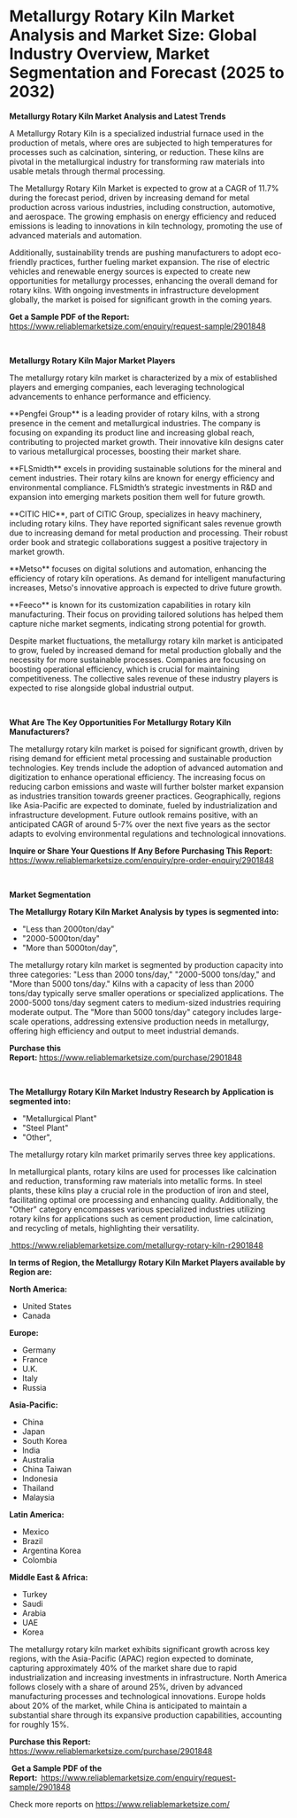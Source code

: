 <p><h1>Metallurgy Rotary Kiln Market Analysis and Market Size: Global Industry Overview, Market Segmentation and Forecast (2025 to 2032)</h1></p><p><strong>Metallurgy Rotary Kiln Market Analysis and Latest Trends</strong></p>
<p><p>A Metallurgy Rotary Kiln is a specialized industrial furnace used in the production of metals, where ores are subjected to high temperatures for processes such as calcination, sintering, or reduction. These kilns are pivotal in the metallurgical industry for transforming raw materials into usable metals through thermal processing. </p><p>The Metallurgy Rotary Kiln Market is expected to grow at a CAGR of 11.7% during the forecast period, driven by increasing demand for metal production across various industries, including construction, automotive, and aerospace. The growing emphasis on energy efficiency and reduced emissions is leading to innovations in kiln technology, promoting the use of advanced materials and automation. </p><p>Additionally, sustainability trends are pushing manufacturers to adopt eco-friendly practices, further fueling market expansion. The rise of electric vehicles and renewable energy sources is expected to create new opportunities for metallurgy processes, enhancing the overall demand for rotary kilns. With ongoing investments in infrastructure development globally, the market is poised for significant growth in the coming years.</p></p>
<p><strong>Get a Sample PDF of the Report:&nbsp;</strong> <a href="https://www.reliablemarketsize.com/enquiry/request-sample/2901848?utm_campaign=3226&utm_medium=2&utm_source=Github&utm_content=ia&utm_term=16032025&utm_id=metallurgy-rotary-kiln">https://www.reliablemarketsize.com/enquiry/request-sample/2901848</a></p>
<p>&nbsp;</p>
<p><strong>Metallurgy Rotary Kiln Major Market Players</strong></p>
<p><p>The metallurgy rotary kiln market is characterized by a mix of established players and emerging companies, each leveraging technological advancements to enhance performance and efficiency.</p><p>**Pengfei Group** is a leading provider of rotary kilns, with a strong presence in the cement and metallurgical industries. The company is focusing on expanding its product line and increasing global reach, contributing to projected market growth. Their innovative kiln designs cater to various metallurgical processes, boosting their market share.</p><p>**FLSmidth** excels in providing sustainable solutions for the mineral and cement industries. Their rotary kilns are known for energy efficiency and environmental compliance. FLSmidth’s strategic investments in R&D and expansion into emerging markets position them well for future growth.</p><p>**CITIC HIC**, part of CITIC Group, specializes in heavy machinery, including rotary kilns. They have reported significant sales revenue growth due to increasing demand for metal production and processing. Their robust order book and strategic collaborations suggest a positive trajectory in market growth.</p><p>**Metso** focuses on digital solutions and automation, enhancing the efficiency of rotary kiln operations. As demand for intelligent manufacturing increases, Metso's innovative approach is expected to drive future growth.</p><p>**Feeco** is known for its customization capabilities in rotary kiln manufacturing. Their focus on providing tailored solutions has helped them capture niche market segments, indicating strong potential for growth.</p><p>Despite market fluctuations, the metallurgy rotary kiln market is anticipated to grow, fueled by increased demand for metal production globally and the necessity for more sustainable processes. Companies are focusing on boosting operational efficiency, which is crucial for maintaining competitiveness. The collective sales revenue of these industry players is expected to rise alongside global industrial output.</p></p>
<p>&nbsp;</p>
<p><strong>What Are The Key Opportunities For Metallurgy Rotary Kiln Manufacturers?</strong></p>
<p><p>The metallurgy rotary kiln market is poised for significant growth, driven by rising demand for efficient metal processing and sustainable production technologies. Key trends include the adoption of advanced automation and digitization to enhance operational efficiency. The increasing focus on reducing carbon emissions and waste will further bolster market expansion as industries transition towards greener practices. Geographically, regions like Asia-Pacific are expected to dominate, fueled by industrialization and infrastructure development. Future outlook remains positive, with an anticipated CAGR of around 5-7% over the next five years as the sector adapts to evolving environmental regulations and technological innovations.</p></p>
<p><strong>Inquire or Share Your Questions If Any Before Purchasing This Report:</strong> <a href="https://www.reliablemarketsize.com/enquiry/pre-order-enquiry/2901848?utm_campaign=3226&utm_medium=2&utm_source=Github&utm_content=ia&utm_term=16032025&utm_id=metallurgy-rotary-kiln">https://www.reliablemarketsize.com/enquiry/pre-order-enquiry/2901848</a></p>
<p>&nbsp;</p>
<p><strong>Market Segmentation</strong></p>
<p><strong>The Metallurgy Rotary Kiln Market Analysis by types is segmented into:</strong></p>
<p><ul><li>"Less than 2000ton/day"</li><li>"2000-5000ton/day"</li><li>"More than 5000ton/day",</li></ul></p>
<p><p>The metallurgy rotary kiln market is segmented by production capacity into three categories: "Less than 2000 tons/day," "2000-5000 tons/day," and "More than 5000 tons/day." Kilns with a capacity of less than 2000 tons/day typically serve smaller operations or specialized applications. The 2000-5000 tons/day segment caters to medium-sized industries requiring moderate output. The "More than 5000 tons/day" category includes large-scale operations, addressing extensive production needs in metallurgy, offering high efficiency and output to meet industrial demands.</p></p>
<p><strong>Purchase this Report:&nbsp;</strong><a href="https://www.reliablemarketsize.com/purchase/2901848?utm_campaign=3226&utm_medium=2&utm_source=Github&utm_content=ia&utm_term=16032025&utm_id=metallurgy-rotary-kiln">https://www.reliablemarketsize.com/purchase/2901848</a></p>
<p>&nbsp;</p>
<p><strong>The Metallurgy Rotary Kiln Market Industry Research by Application is segmented into:</strong></p>
<p><ul><li>"Metallurgical Plant"</li><li>"Steel Plant"</li><li>"Other",</li></ul></p>
<p><p>The metallurgy rotary kiln market primarily serves three key applications. </p><p>In metallurgical plants, rotary kilns are used for processes like calcination and reduction, transforming raw materials into metallic forms. In steel plants, these kilns play a crucial role in the production of iron and steel, facilitating optimal ore processing and enhancing quality. Additionally, the "Other" category encompasses various specialized industries utilizing rotary kilns for applications such as cement production, lime calcination, and recycling of metals, highlighting their versatility.</p></p>
<p><a href="https://www.reliablemarketsize.com/metallurgy-rotary-kiln-r2901848?utm_campaign=3226&utm_medium=2&utm_source=Github&utm_content=ia&utm_term=16032025&utm_id=metallurgy-rotary-kiln">&nbsp;https://www.reliablemarketsize.com/metallurgy-rotary-kiln-r2901848</a></p>
<p><strong>In terms of Region, the Metallurgy Rotary Kiln Market Players available by Region are:</strong></p>
<p>
    <p> <strong> North America: </strong>
        <ul>
            <li>United States</li>
            <li>Canada</li>
        </ul>
        </p> 
    <p> <strong> Europe: </strong>
        <ul>
            <li>Germany</li>
            <li>France</li>
            <li>U.K.</li>
            <li>Italy</li>
            <li>Russia</li>
        </ul>
        </p> 
    <p> <strong> Asia-Pacific: </strong>
        <ul>
            <li>China</li>
            <li>Japan</li>
            <li>South Korea</li>
            <li>India</li>
            <li>Australia</li>
            <li>China Taiwan</li>
            <li>Indonesia</li>
            <li>Thailand</li>
            <li>Malaysia</li>
        </ul>
        </p> 
    <p> <strong> Latin America: </strong>
        <ul>
            <li>Mexico</li>
            <li>Brazil</li>
            <li>Argentina Korea</li>
            <li>Colombia</li>
        </ul>
        </p> 
    <p> <strong> Middle East & Africa: </strong>
        <ul>
            <li>Turkey</li>
            <li>Saudi</li>
            <li>Arabia</li>
            <li>UAE</li>
            <li>Korea</li>
        </ul>
    </p>
    </p>
<p><p>The metallurgy rotary kiln market exhibits significant growth across key regions, with the Asia-Pacific (APAC) region expected to dominate, capturing approximately 40% of the market share due to rapid industrialization and increasing investments in infrastructure. North America follows closely with a share of around 25%, driven by advanced manufacturing processes and technological innovations. Europe holds about 20% of the market, while China is anticipated to maintain a substantial share through its expansive production capabilities, accounting for roughly 15%.</p></p>
<p><strong>Purchase this Report: </strong><a href="https://www.reliablemarketsize.com/purchase/2901848?utm_campaign=3226&utm_medium=2&utm_source=Github&utm_content=ia&utm_term=16032025&utm_id=metallurgy-rotary-kiln">https://www.reliablemarketsize.com/purchase/2901848</a></p>
<p>&nbsp;<strong>Get a Sample PDF of the Report:&nbsp;&nbsp;</strong><a href="https://www.reliablemarketsize.com/enquiry/request-sample/2901848?utm_campaign=3226&utm_medium=2&utm_source=Github&utm_content=ia&utm_term=16032025&utm_id=metallurgy-rotary-kiln">https://www.reliablemarketsize.com/enquiry/request-sample/2901848</a></p>
<p><strong></strong></p>
<p>Check more reports on <a href="https://www.reliablemarketsize.com/?utm_campaign=3226&utm_medium=2&utm_source=Github&utm_content=ia&utm_term=16032025&utm_id=metallurgy-rotary-kiln">https://www.reliablemarketsize.com/</a></p>